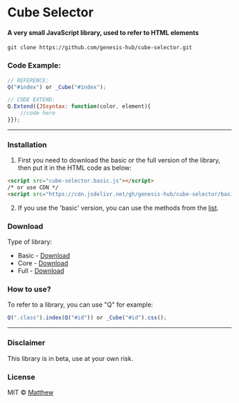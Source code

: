 <!-- ![Screenshot]()  -->
# Cube Selector
#### A very small JavaScript library, used to refer to HTML elements

```github
git clone https://github.com/genesis-hub/cube-selector.git
```

### Code Example:
```javascript
// REFERENCE:
Q("#index") or _Cube("#index");

// CODE EXTEND:
Q.Extend({JSsyntax: function(color, element){
    //code here
}});
```
***
### Installation
1. First you need to download the basic or the full version of the library, then put it in the HTML code as below:
```HTML 
<script src="cube-selector.basic.js"></script> 
/* or use CDN */
<script src="https://cdn.jsdelivr.net/gh/genesis-hub/cube-selector/basic/cube-selector.basic.js"></script>
```
2. If you use the 'basic' version, you can use the methods from the [list](https://github.com/genesis-hub/cube-selector/tree/master/methods/).
### Download
Type of library:
* Basic - [Download](https://cdn.jsdelivr.net/gh/genesis-hub/cube-selector/basic/cube-selector.basic.js) 
* Core - [Download](https://cdn.jsdelivr.net/gh/genesis-hub/cube-selector/core/cube-selector.core.js)
* Full - [Download](https://cdn.jsdelivr.net/gh/genesis-hub/cube-selector/full/cube-selector.full.js)

### How to use?
To refer to a library, you can use "Q" for example:
```javascript
Q(".class").index(Q("#id")) or _Cube("#id").css();
```
***
### Disclaimer
This library is in beta, use at your own risk.

### License
MIT © [Matthew]()

